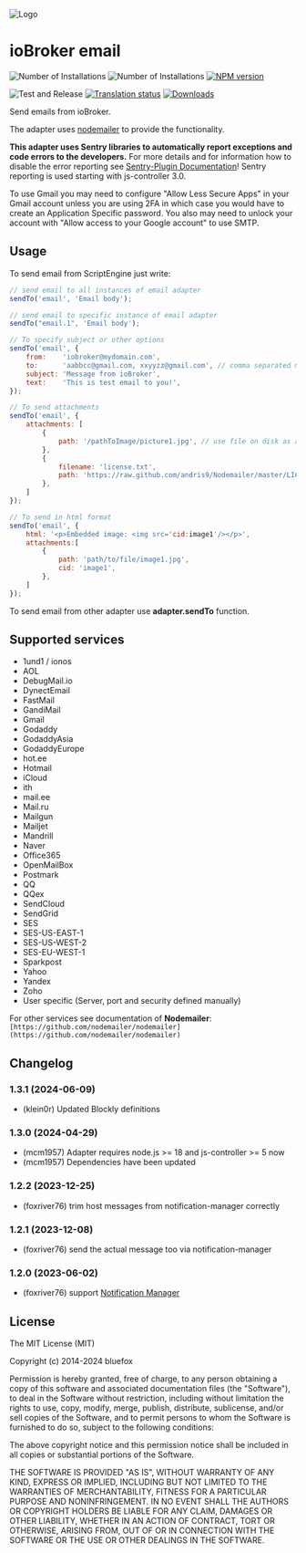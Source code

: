 ![Logo](admin/email.png)
# ioBroker email

![Number of Installations](http://iobroker.live/badges/email-installed.svg)
![Number of Installations](http://iobroker.live/badges/email-stable.svg)
[![NPM version](http://img.shields.io/npm/v/iobroker.email.svg)](https://www.npmjs.com/package/iobroker.email)

![Test and Release](https://github.com/ioBroker/ioBroker.email/workflows/Test%20and%20Release/badge.svg)
[![Translation status](https://weblate.iobroker.net/widgets/adapters/-/email/svg-badge.svg)](https://weblate.iobroker.net/engage/adapters/?utm_source=widget)
[![Downloads](https://img.shields.io/npm/dm/iobroker.email.svg)](https://www.npmjs.com/package/iobroker.email)

Send emails from ioBroker.

The adapter uses [nodemailer](https://github.com/nodemailer/nodemailer) to provide the functionality.

**This adapter uses Sentry libraries to automatically report exceptions and code errors to the developers.** For more details and for information how to disable the error reporting see [Sentry-Plugin Documentation](https://github.com/ioBroker/plugin-sentry#plugin-sentry)! Sentry reporting is used starting with js-controller 3.0.

To use Gmail you may need to configure "Allow Less Secure Apps" in your Gmail account unless you are using 2FA in which
case you would have to create an Application Specific password. You also may need to unlock your account with "Allow access to your Google account" to use SMTP.

## Usage

To send email from ScriptEngine just write:

```js
// send email to all instances of email adapter
sendTo('email', 'Email body');

// send email to specific instance of email adapter
sendTo("email.1", 'Email body');

// To specify subject or other options
sendTo('email', {
    from:    'iobroker@mydomain.com',
    to:      'aabbcc@gmail.com, xxyyzz@gmail.com', // comma separated multiple recipients.
    subject: 'Message from ioBroker',
    text:    'This is test email to you!',
});

// To send attachments
sendTo('email', {
    attachments: [
        {
            path: '/pathToImage/picture1.jpg', // use file on disk as attachment
        },
        {
            filename: 'license.txt',
            path: 'https://raw.github.com/andris9/Nodemailer/master/LICENSE', // use URL as an attachment
        },
    ]
});

// To send in html format
sendTo('email', {
    html: '<p>Embedded image: <img src='cid:image1'/></p>',
    attachments:[
        {
            path: 'path/to/file/image1.jpg',
            cid: 'image1',
        },
    ]
});
```

To send email from other adapter use **adapter.sendTo** function.


## Supported services
- 1und1 / ionos
- AOL
- DebugMail.io
- DynectEmail
- FastMail
- GandiMail
- Gmail
- Godaddy
- GodaddyAsia
- GodaddyEurope
- hot.ee
- Hotmail
- iCloud
- ith
- mail.ee
- Mail.ru
- Mailgun
- Mailjet
- Mandrill
- Naver
- Office365
- OpenMailBox
- Postmark
- QQ
- QQex
- SendCloud
- SendGrid
- SES
- SES-US-EAST-1
- SES-US-WEST-2
- SES-EU-WEST-1
- Sparkpost
- Yahoo
- Yandex
- Zoho
- User specific (Server, port and security defined manually)

For other services see documentation of **Nodemailer**: `[https://github.com/nodemailer/nodemailer](https://github.com/nodemailer/nodemailer)`

## Changelog
<!--
  Placeholder for the next version (at the beginning of the line):
  ### **WORK IN PROGRESS**
-->
### 1.3.1 (2024-06-09)
* (klein0r) Updated Blockly definitions

### 1.3.0 (2024-04-29)
* (mcm1957) Adapter requires node.js >= 18 and js-controller >= 5 now
* (mcm1957) Dependencies have been updated

### 1.2.2 (2023-12-25)
* (foxriver76) trim host messages from notification-manager correctly

### 1.2.1 (2023-12-08)
 * (foxriver76) send the actual message too via notification-manager

### 1.2.0 (2023-06-02)
* (foxriver76) support [Notification Manager](https://github.com/foxriver76/ioBroker.notification-manager)

## License

The MIT License (MIT)

Copyright (c) 2014-2024 bluefox

Permission is hereby granted, free of charge, to any person obtaining a copy
of this software and associated documentation files (the "Software"), to deal
in the Software without restriction, including without limitation the rights
to use, copy, modify, merge, publish, distribute, sublicense, and/or sell
copies of the Software, and to permit persons to whom the Software is
furnished to do so, subject to the following conditions:

The above copyright notice and this permission notice shall be included in
all copies or substantial portions of the Software.

THE SOFTWARE IS PROVIDED "AS IS", WITHOUT WARRANTY OF ANY KIND, EXPRESS OR
IMPLIED, INCLUDING BUT NOT LIMITED TO THE WARRANTIES OF MERCHANTABILITY,
FITNESS FOR A PARTICULAR PURPOSE AND NONINFRINGEMENT. IN NO EVENT SHALL THE
AUTHORS OR COPYRIGHT HOLDERS BE LIABLE FOR ANY CLAIM, DAMAGES OR OTHER
LIABILITY, WHETHER IN AN ACTION OF CONTRACT, TORT OR OTHERWISE, ARISING FROM,
OUT OF OR IN CONNECTION WITH THE SOFTWARE OR THE USE OR OTHER DEALINGS IN
THE SOFTWARE.
